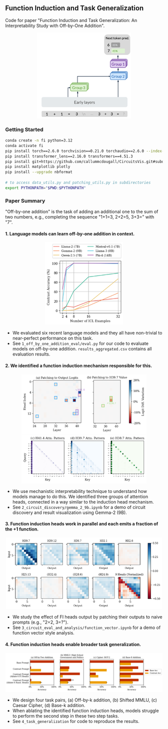## Function Induction and Task Generalization

Code for paper "Function Induction and Task Generalization: An Interpretability Study with Off-by-One Addition".

<p align="center">
    <img src="./6_assets/fi_illustration.png" width="300">
    <br>
</p>


### Getting Started

```bash
conda create -n fi python=3.12
conda activate fi
pip install torch==2.6.0 torchvision==0.21.0 torchaudio==2.6.0 --index-url https://download.pytorch.org/whl/cu126
pip install transformer_lens==2.16.0 transformers==4.51.3
pip install git+https://github.com/callummcdougall/CircuitsVis.git#subdirectory=python
pip install matplotlib plotly
pip install --upgrade nbformat

# to access data_utils.py and patching_utils.py in subdirectories
export PYTHONPATH="$PWD:$PYTHONPATH"
```

### Paper Summary

"Off-by-one addition" is the task of adding an additional one to the sum of two numbers, e.g., completing the sequence "1+1=3, 2+2=5, 3+3=" with "7".

#### 1. Language models can learn off-by-one addition in context.

<p align="center">
    <img src="./6_assets/off_by_one_performance.png" width="250">
    <br>
</p>

* We evaluated six recent language models and they all have non-trivial to near-perfect performance on this task.
* See `1_off_by_one_addition_eval/eval.py` for our code to evaluate models on off-by-one addition. `results_aggregated.csv` contains all evaluation results.

#### 2. We identified a function induction mechanism responsible for this.

<p align="center">
    <img src="./6_assets/gemma_2_circuit_1.png" width="400"><br>
    <img src="./6_assets/gemma_2_circuit_2.png" width="400">
    <br>
</p>

* We use mechanistic interpretability technique to understand how models manage to do this. We identified three groups of attention heads, connected in a way similar to the induction head mechanism.
* See `2_circuit_discovery/gemma_2_9b.ipynb` for a demo of circuit discovery and result visualization using Gemma-2 (9B).

#### 3. Function induction heads work in parallel and each emits a fraction of the +1 function.

<p align="center">
    <img src="./6_assets/fv_offset1.png" width="500">
    <br>
</p>

* We study the effect of FI heads output by patching their outputs to naive prompts (e.g., "2=2, 3=?").
* See `3_circuit_eval_and_analysis/function_vector.ipynb` for a demo of function vector style analysis.

#### 4. Function induction heads enable broader task generalization.

<p align="center">
    <img src="./6_assets/task_generalization.png" width="550">
    <br>
</p>

* We design four task pairs, (a) Off-by-k addition, (b) Shifted MMLU, (c) Caesar Cipher, (d) Base-k addition.
* When ablating the identified function induction heads, models struggle to perform the second step in these two step tasks.
* See `4_task_generalization` for code to reproduce the results.

